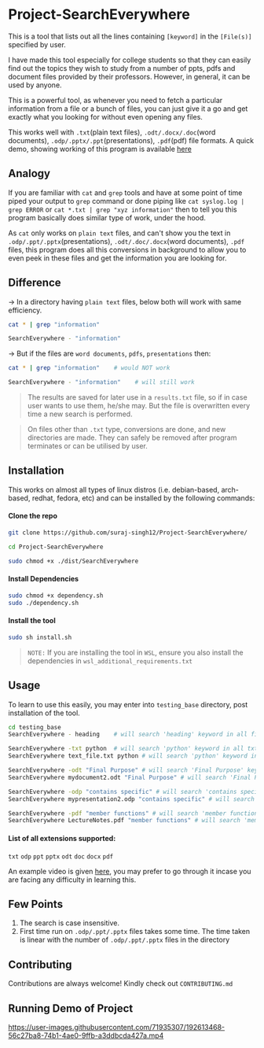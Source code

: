
# Project-SearchEverywhere

This is a tool that lists out all the lines containing `[keyword]` in the `[File(s)]` specified by user.

I have made this tool especially for college students so that they can easily find out the topics they wish to study from a number of ppts, pdfs and document files provided by their professors. However, in general, it can be used by anyone.

This is a powerful tool, as whenever you need to fetch a particular information from a file or a bunch of files, you can just give it a go and get exactly what you looking for without even opening any files.

This works well with ```.txt```(plain text files), ```.odt/.docx/.doc```(word documents), ```.odp/.pptx/.ppt```(presentations), ```.pdf```(pdf) file formats. A quick demo, showing working of this program is available [here](https://www.linkedin.com/posts/suraj-singh-5092_connections-stackoverflow-project-activity-6816378849006374912-awv_)

## Analogy

If you are familiar with ```cat``` and ```grep``` tools and have at some point of time piped your output to ```grep``` command or done piping like ```cat syslog.log | grep ERROR``` or ```cat *.txt | grep "xyz information"``` then to tell you this program basically does similar type of work, under the hood. 

As ```cat``` only works on ```plain text``` files, and can't show you the text in ```.odp/.ppt/.pptx```(presentations), ```.odt/.doc/.docx```(word documents), ```.pdf``` files, this program does all this conversions in background to allow you to even peek in these files and get the information you are looking for.


## Difference
-> In a directory having ```plain text``` files, below both will work with same efficiency.

```bash
cat * | grep "information"
```

```bash
SearchEverywhere - "information"
```


-> But if the files are ```word documents```, ```pdfs```, ```presentations``` then:

```bash
cat * | grep "information"    # would NOT work
``` 

```bash
SearchEverywhere - "information"    # will still work
``` 
> The results are saved for later use in a `results.txt` file, so if in case user wants to use them, he/she may. But the file is overwritten every time a new search is performed.

> On files other than `.txt` type, conversions are done, and new directories are made. They can safely be removed after program terminates or can be utilised by user.

## Installation 
This works on almost all types of linux distros (i.e. debian-based, arch-based, redhat, fedora, etc) and can be installed by the following commands:

#### Clone the repo
```bash 
git clone https://github.com/suraj-singh12/Project-SearchEverywhere/
```
```bash  
cd Project-SearchEverywhere
```
```bash
sudo chmod +x ./dist/SearchEverywhere
```
#### Install Dependencies
```bash
sudo chmod +x dependency.sh
sudo ./dependency.sh
```
#### Install the tool
```bash
sudo sh install.sh
```

> `NOTE:` If you are installing the tool in `WSL`, ensure you also install the dependencies in `wsl_additional_requirements.txt` 

## Usage
To learn to use this easily, you may enter into ```testing_base``` directory, post installation of the tool.

```bash
cd testing_base
SearchEverywhere - heading    # will search 'heading' keyword in all files

SearchEverywhere -txt python  # will search 'python' keyword in all txt files
SearchEverywhere text_file.txt python # will search 'python' keyword in text_file.txt file

SearchEverywhere -odt "Final Purpose" # will search 'Final Purpose' keyword in all .odt file type files
SearchEverywhere mydocument2.odt "Final Purpose" # will search 'Final Purpose' keyword in mydocument.odt file

SearchEverywhere -odp "contains specific" # will search 'contains specific' keyword in all .odp files
SearchEverywhere mypresentation2.odp "contains specific" # will search 'contains specific' keyword in mypresentation.odp file

SearchEverywhere -pdf "member functions" # will search 'member functions' in all .pdf files
SearchEverywhere LectureNotes.pdf "member functions" # will search 'member functions' in LectureNotes.pdf files
```

#### List of all extensions supported:

`txt` `odp` `ppt` `pptx` `odt` `doc` `docx` `pdf`

An example video is given [here](https://www.linkedin.com/posts/suraj-singh-5092_connections-stackoverflow-project-activity-6816378849006374912-awv_), you may prefer to go through it incase you are facing any difficulty in learning this.

## Few Points
1. The search is case insensitive.
2. First time run on `.odp/.ppt/.pptx` files takes some time. The time taken is linear with the number of `.odp/.ppt/.pptx` files in the directory

## Contributing

Contributions are always welcome!
Kindly check out ```CONTRIBUTING.md```

## Running Demo of Project


https://user-images.githubusercontent.com/71935307/192613468-56c27ba8-74b1-4ae0-9ffb-a3ddbcda427a.mp4

